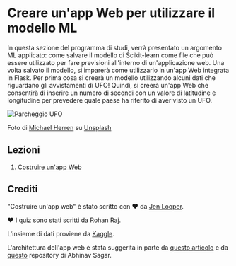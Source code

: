# Creare un'app Web per utilizzare il modello ML

In questa sezione del programma di studi, verrà presentato un argomento ML applicato: come salvare il modello di Scikit-learn come file che può essere utilizzato per fare previsioni all'interno di un'applicazione web. Una volta salvato il modello, si imparerà come utilizzarlo in un'app Web integrata in Flask. Per prima cosa si creerà un modello utilizzando alcuni dati che riguardano gli avvistamenti di UFO! Quindi, si creerà un'app Web che consentirà di inserire un numero di secondi con un valore di latitudine e longitudine per prevedere quale paese ha riferito di aver visto un UFO.

![Parcheggio UFO](images/ufo.jpg)

Foto di <a href="https://unsplash.com/@mdherren?utm_source=unsplash&utm_medium=referral&utm_content=creditCopyText">Michael Herren</a> su <a href="https://unsplash.com/s/photos/ufo?utm_source=unsplash&utm_medium=referral&utm_content=creditCopyText">Unsplash</a>


## Lezioni

1. [Costruire un'app Web](1-Web-App/README.md)

## Crediti

"Costruire un'app web" è stato scritto con ♥️ da [Jen Looper](https://twitter.com/jenlooper).

♥️ I quiz sono stati scritti da Rohan Raj.

L'insieme di dati proviene da [Kaggle](https://www.kaggle.com/NUFORC/ufo-sightings).

L'architettura dell'app web è stata suggerita in parte da [questo articolo](https://towardsdatascience.com/how-to-easily-deploy-machine-learning-models-using-flask-b95af8fe34d4) e da [questo](https://github.com/abhinavsagar/machine-learning-deployment) repository di Abhinav Sagar.